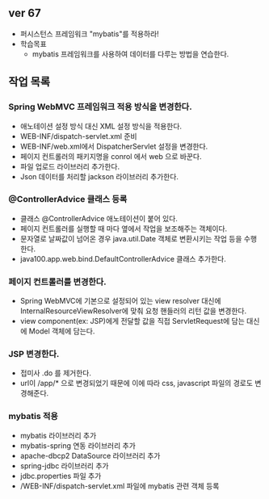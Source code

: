 ## ver 67
- 퍼시스턴스 프레임워크 "mybatis"를 적용하라!
- 학습목표
  - mybatis 프레임워크를 사용하여 데이터를 다루는 방법을 연습한다.

## 작업 목록 

### Spring WebMVC 프레임워크 적용 방식을 변경한다.
- 애노테이션 설정 방식 대신 XML 설정 방식을 적용한다.
- WEB-INF/dispatch-servlet.xml 준비
- WEB-INF/web.xml에서 DispatcherServlet 설정을 변경한다.
- 페이지 컨트롤러의 패키지명을 conrol 에서 web 으로 바꾼다.
- 파일 업로드 라이브러리 추가한다.
- Json 데이터를 처리할 jackson 라이브러리 추가한다.

### @ControllerAdvice 클래스 등록
- 클래스 @ControllerAdvice 애노테이션이 붙어 있다.
- 페이지 컨트롤러를 실행할 때 마다 옆에서 작업을 보조해주는 객체이다. 
- 문자열로 날짜값이 넘어온 경우 java.util.Date 객체로 변환시키는 작업 등을 수행한다.
- java100.app.web.bind.DefaultControllerAdvice 클래스 추가한다.

### 페이지 컨트롤러를 변경한다.
- Spring WebMVC에 기본으로 설정되어 있는 view resolver 대신에 InternalResourceViewResolver에 맞춰 요청 핸들러의 리턴 값을 변경한다.
- view component(ex: JSP)에게 전달할 값을 직접 ServletRequest에 담는 대신에 Model 객체에 담는다.

### JSP 변경한다.
- 접미사 .do 를 제거한다.
- url이 /app/* 으로 변경되었기 때문에 이에 따라 css, javascript 파일의 경로도 변경해준다.

### mybatis 적용
- mybatis 라이브러리 추가
- mybatis-spring 연동 라이브러리 추가
- apache-dbcp2 DataSource 라이브러리 추가
- spring-jdbc 라이브러리 추가
- jdbc.properties 파일 추가
- /WEB-INF/dispatch-servlet.xml 파일에 mybatis 관련 객체 등록














